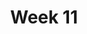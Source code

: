 ---
title: Week 11 
published_at: 2025-03-08
snippet: 11th post.
disable_html_sanitization: true
allow_math: true
---